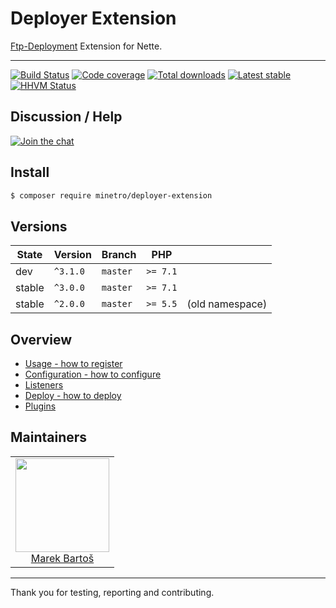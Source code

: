 # Deployer Extension

[Ftp-Deployment](https://github.com/dg/ftp-deployment) Extension for Nette. 

-----

[![Build Status](https://img.shields.io/travis/minetro/deployer-extension.svg?style=flat-square)](https://travis-ci.org/minetro/deployer-extension)
[![Code coverage](https://img.shields.io/coveralls/minetro/deployer-extension.svg?style=flat-square)](https://coveralls.io/r/minetro/deployer-extension)
[![Total downloads](https://img.shields.io/packagist/dt/minetro/deployer-extension.svg?style=flat-square)](https://packagist.org/packages/minetro/deployer-extension)
[![Latest stable](https://img.shields.io/packagist/v/minetro/deployer-extension.svg?style=flat-square)](https://packagist.org/packages/minetro/deployer-extension)
[![HHVM Status](https://img.shields.io/hhvm/minetro/deployer-extension.svg?style=flat-square)](http://hhvm.h4cc.de/package/minetro/deployer-extension)

## Discussion / Help

[![Join the chat](https://img.shields.io/gitter/room/minetro/nette.svg?style=flat-square)](https://gitter.im/minetro/nette?utm_source=badge&utm_medium=badge&utm_campaign=pr-badge&utm_content=badge)

## Install
```sh
$ composer require minetro/deployer-extension
```

## Versions

| State       | Version | Branch   | PHP      |                 |
|-------------|---------|----------|----------|-----------------|
| dev         | `^3.1.0`  | `master` | `>= 7.1` |                 |
| stable      | `^3.0.0`  | `master` | `>= 7.1` |                 |
| stable      | `^2.0.0`  | `master` | `>= 5.5` | (old namespace) |

## Overview

- [Usage - how to register](/.docs/README.md#usage)
- [Configuration - how to configure](/.docs/README.md#configuration)
- [Listeners](/.docs/README.md#listeners)
- [Deploy - how to deploy](/.docs/README.md#deploy)
- [Plugins](/.docs/README.md#plugins)

## Maintainers

<table>
  <tbody>
    <tr>
      <td align="center">
        <a href="https://github.com/mabar">
            <img width="150" height="150" src="https://avatars0.githubusercontent.com/u/20974277?s=400&v=4">
        </a>
        </br>
        <a href="https://github.com/mabar">Marek Bartoš</a>
      </td>
    </tr>
  <tbody>
</table>

-----

Thank you for testing, reporting and contributing.

